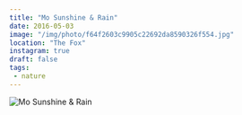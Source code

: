 ```yaml
---
title: "Mo Sunshine & Rain"
date: 2016-05-03
image: "/img/photo/f64f2603c9905c22692da8590326f554.jpg"
location: "The Fox"
instagram: true
draft: false
tags:
 - nature
---
```


![Mo Sunshine & Rain](/img/photo/f64f2603c9905c22692da8590326f554.jpg)
